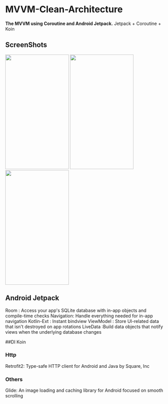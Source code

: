 # MVVM-Clean-Architecture

**The MVVM  using Coroutine and Android Jetpack.**
Jetpack + Coroutine + Koin 

## ScreenShots
<img width="200" height="360" src="https://ibb.co/9pQffv9"/>
<img width="200" height="360" src="https://ibb.co/KFLtMSn"/>
<img width="200" height="360" src="https://ibb.co/XJVMzth"/>

## Android Jetpack
Room : Access your app's SQLite database with in-app objects and compile-time checks
Navigation: Handle everything needed for in-app navigation
Kotlin-Ext : Instant bindview
ViewModel : Store UI-related data that isn't destroyed on app rotations
LiveData :Build data objects that notify views when the underlying database changes

##DI
Koin

### Http
Retrofit2: Type-safe HTTP client for Android and Java by Square, Inc

### Others
Glide: An image loading and caching library for Android focused on smooth scrolling
